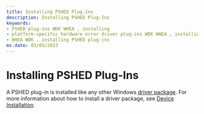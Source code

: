 ```yaml
---
title: Installing PSHED Plug-Ins
description: Installing PSHED Plug-Ins
keywords:
- PSHED plug-ins WDK WHEA , installing
- platform-specific hardware error driver plug-ins WDK WHEA , installing
- WHEA WDK , installing PSHED plug-ins
ms.date: 03/03/2023
---
```


# Installing PSHED Plug-Ins


A PSHED plug-in is installed like any other Windows [driver package](../install/driver-packages.md). For more information about how to install a driver package, see [Device Installation](../install/index.md).

 

